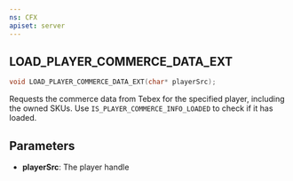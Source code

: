 ```yaml
---
ns: CFX
apiset: server
---
```

## LOAD_PLAYER_COMMERCE_DATA_EXT

```c
void LOAD_PLAYER_COMMERCE_DATA_EXT(char* playerSrc);
```

Requests the commerce data from Tebex for the specified player, including the owned SKUs. Use `IS_PLAYER_COMMERCE_INFO_LOADED` to check if it has loaded.

## Parameters
* **playerSrc**: The player handle

